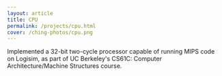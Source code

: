 ```yaml
---
layout: article
title: CPU	
permalink: /projects/cpu.html
cover: /ching-photos/cpu.png
---
```


Implemented a 32-bit two-cycle processor capable of running MIPS code on Logisim, as part of UC Berkeley's CS61C: Computer Architecture/Machine Structures course.

<!--more-->

